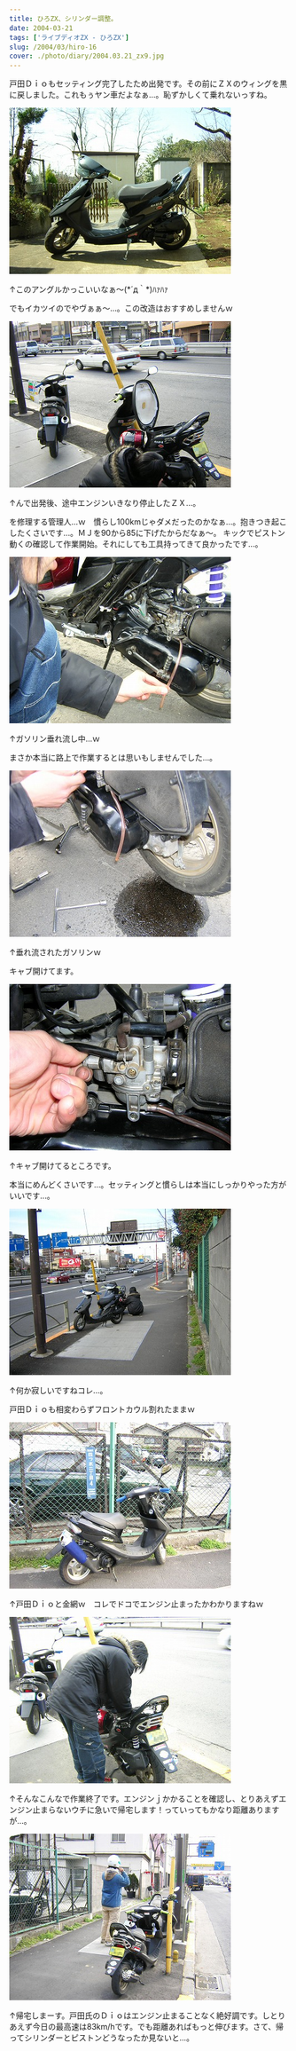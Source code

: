```yaml
---
title: ひろZX、シリンダー調整。
date: 2004-03-21
tags: ['ライブディオZX - ひろZX']
slug: /2004/03/hiro-16
cover: ./photo/diary/2004.03.21_zx9.jpg
---
```



<p class="sentence spacing10">戸田Ｄｉｏもセッティング完了したため出発です。その前にＺＸのウィングを黒に戻しました。これもぅヤン車だよなぁ...。恥ずかしくて乗れないっすね。 </p>
<div class="center spacing"><img class="img-fluid" src="./photo/diary/2004.03.21_zx9.jpg" alt=""></div>
<p class="sentence">↑このアングルかっこいいなぁ～(*´д｀*)ﾊｧﾊｧ</p>
<p class="sentence spacing10">でもイカツイのでやヴぁぁ～...。この改造はおすすめしませんｗ </p>
<div class="center spacing"><img class="img-fluid" src="./photo/diary/2004.03.21_zx10.jpg" alt=""></div>
<p class="sentence">↑んで出発後、途中エンジンいきなり停止したＺＸ...。</p>
<p class="sentence spacing10">を修理する管理人...ｗ　慣らし100kmじゃダメだったのかなぁ...。抱きつき起こしたくさいです...。ＭＪを90から85に下げたからだなぁ～。 キックでピストン動くの確認して作業開始。それにしても工具持ってきて良かったです...。 </p>
<div class="center spacing"><img class="img-fluid" src="./photo/diary/2004.03.21_zx11.jpg" alt=""></div>
<p class="sentence">↑ガソリン垂れ流し中...ｗ</p>
<p class="sentence spacing10">まさか本当に路上で作業するとは思いもしませんでした...。 </p>
<div class="center spacing"><img class="img-fluid" src="./photo/diary/2004.03.21_zx12.jpg" alt=""></div>
<p class="sentence">↑垂れ流されたガソリンｗ</p>
<p class="sentence spacing10">キャブ開けてます。 </p>
<div class="center spacing"><img class="img-fluid" src="./photo/diary/2004.03.21_zx13.jpg" alt=""></div>
<p class="sentence">↑キャブ開けてるところです。</p>
<p class="sentence spacing10">本当にめんどくさいです...。セッティングと慣らしは本当にしっかりやった方がいいです...。 </p>
<div class="center spacing"><img class="img-fluid" src="./photo/diary/2004.03.21_zx14.jpg" alt=""></div>
<p class="sentence">↑何か寂しいですねコレ...。</p>
<p class="sentence spacing10">戸田Ｄｉｏも相変わらずフロントカウル割れたままｗ </p>
<div class="center spacing"><img class="img-fluid" src="./photo/diary/2004.03.21_zx15.jpg" alt=""></div>
<p class="sentence spacing10">↑戸田Ｄｉｏと金網ｗ　コレでドコでエンジン止まったかわかりますねｗ</p>
<div class="center spacing"><img class="img-fluid" src="./photo/diary/2004.03.21_zx16.jpg" alt=""></div>
<p class="sentence spacing10">↑そんなこんなで作業終了です。エンジンｊかかることを確認し、とりあえずエンジン止まらないウチに急いで帰宅します！っていってもかなり距離ありますが...。 </p>
<div class="center spacing"><img class="img-fluid" src="./photo/diary/2004.03.21_zx17.jpg" alt=""></div>
<p class="sentence">↑帰宅しまーす。戸田氏のＤｉｏはエンジン止まることなく絶好調です。しとりあえず今日の最高速は83km/hです。でも距離あればもっと伸びます。さて、帰ってシリンダーとピストンどうなったか見ないと...。 </p>
